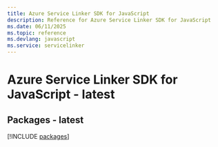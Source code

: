 ```yaml
---
title: Azure Service Linker SDK for JavaScript
description: Reference for Azure Service Linker SDK for JavaScript
ms.date: 06/11/2025
ms.topic: reference
ms.devlang: javascript
ms.service: servicelinker
---
```

# Azure Service Linker SDK for JavaScript - latest
## Packages - latest
[!INCLUDE [packages](service-linker-index.md)]